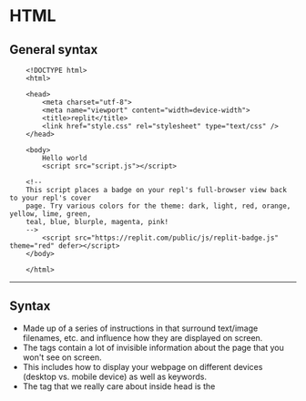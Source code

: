 # HTML  

## General syntax  

        <!DOCTYPE html>
        <html>

        <head>
            <meta charset="utf-8">
            <meta name="viewport" content="width=device-width">
            <title>replit</title>
            <link href="style.css" rel="stylesheet" type="text/css" />
        </head>

        <body>
            Hello world
            <script src="script.js"></script>

        <!--
        This script places a badge on your repl's full-browser view back to your repl's cover
        page. Try various colors for the theme: dark, light, red, orange, yellow, lime, green,
        teal, blue, blurple, magenta, pink!
        -->
            <script src="https://replit.com/public/js/replit-badge.js" theme="red" defer></script> 
        </body>

        </html>

---

## Syntax  
- Made up of a series of instructions in <tags> that surround text/image filenames, etc. and influence how they are displayed on screen.  
- The <head> tags contain a lot of invisible information about the page that you won't see on screen.  
- This includes how to display your webpage on different devices (desktop vs. mobile device) as well as keywords.  
- The tag that we really care about inside head is the <title> tag. You do sort of see this on screen. It's the text that goes in the tab of the web page.  
- Also notice the indentation. This doesn't affect the way the code works like it does in Python, but it is standard practice to show how some tags are inside others. It also makes the code much easier to read.  
- The `href` argument specifies the location of the webpage being linked. It's short for 'hypertext reference'.  
